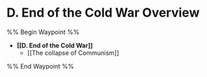 # D. End of the Cold War Overview
%% Begin Waypoint %%
- **[[D. End of the Cold War]]**
	- [[The collapse of Communism]]

%% End Waypoint %%
